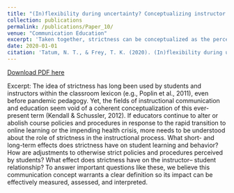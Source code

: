```yaml
---
title: "(In)flexibility during uncertainty? Conceptualizing instructor strictness during a global pandemic"
collection: publications
permalink: /publications/Paper_10/
venue: "Communication Education"
excerpt: 'Taken together, strictness can be conceptualized as the perceived inflexibility of an instructor based on their unwavering adherence to instructional policies and procedures.'
date: 2020-01-01
citation: 'Tatum, N. T., & Frey, T. K. (2020). (In)flexibility during uncertainty? Conceptualizing instructor strictness during a global pandemic. <i>Communication Education, 70</i>(2), 214-216. https://doi.org/10.1080/03634523.2020.1857419'
---
```


[Download PDF here](http://tkodyfrey.github.io/files/Inflexibility.pdf)

Excerpt: The idea of strictness has long been used by students and instructors within the classroom lexicon (e.g., Poplin et al., 2011), even before pandemic pedagogy. Yet, the fields of instructional communication and education seem void of a coherent conceptualization of this ever-present term (Kendall & Schussler, 2012). If educators continue to alter or abolish course policies and procedures in response to the rapid transition to online learning or the impending health crisis, more needs to be understood about the role of strictness in the instructional process. What short- and long-term effects does strictness have on student learning and behavior? How are adjustments to otherwise strict policies and procedures perceived by students? What effect does strictness have on the instructor– student relationship? To answer important questions like these, we believe this communication concept warrants a clear definition so its impact can be effectively measured, assessed, and interpreted.
